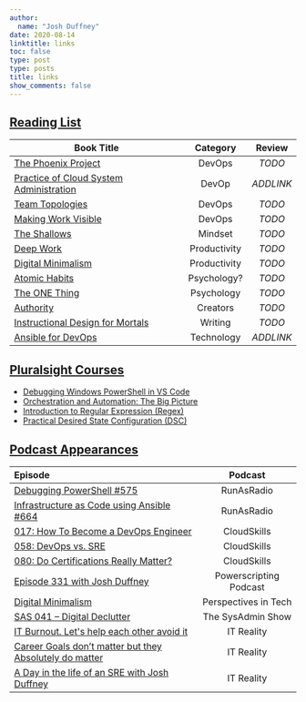 ```yaml
---
author:
  name: "Josh Duffney"
date: 2020-08-14
linktitle: links
toc: false
type: post
type: posts
title: links
show_comments: false
---
```


## [Reading List](#reading-list)

|Book Title |Category|Review|
|---|:---:|:--:|
|[The Phoenix Project](https://www.amazon.com/Phoenix-Project-DevOps-Helping-Business/dp/0988262592)|DevOps|_TODO_|
|[Practice of Cloud System Administration](https://www.amazon.com/Practice-Cloud-System-Administ%20ration-Practices/dp/032194318X)|DevOp|_ADDLINK_|
|[Team Topologies](https://www.amazon.com/Team-Topologies-Organizing-Business-Technology/dp/1942788819)|DevOps|_TODO_|
|[Making Work Visible](https://www.amazon.com/Making-Work-Visible-Exposing-Optimize/dp/1942788150)|DevOps|_TODO_|
|[The Shallows](https://www.amazon.com/dp/0393357821/ref=cm_sw_em_r_mt_dp_U_zXWeFbVSVGWB9)|Mindset|_TODO_|
|[Deep Work](https://www.amazon.com/Deep-Work-Focused-Success-Distracted/dp/1455586692)|Productivity|_TODO_|
|[Digital Minimalism](https://www.amazon.com/Digital-Minimalism-Choosing-Focused-Noisy/dp/0525536515)|Productivity|_TODO_|
|[Atomic Habits](https://www.amazon.com/Atomic-Habits-Proven-Build-Break/dp/0735211299)|Psychology?|_TODO_|
|[The ONE Thing](https://www.amazon.com/ONE-Thing-Surprisingly-Extraordinary-Results/dp/1885167776)|Psychology|_TODO_|
|[Authority](https://nathanbarry.com/authority/)|Creators|_TODO_|
|[Instructional Design for Mortals](https://www.amazon.com/Instructional-Design-Mortals-Creating-Learning/dp/1983165867)|Writing|_TODO_|
|[Ansible for DevOps](https://leanpub.com/ansible-for-devops)|Technology|_ADDLINK_|

## [Pluralsight Courses](#pluralsight-courses)

* [Debugging Windows PowerShell in VS Code](https://www.pluralsight.com/courses/debugging-powershell-vs-code)
* [Orchestration and Automation: The Big Picture](https://www.pluralsight.com/courses/orchestration-automation-big-picture)
* [Introduction to Regular Expression (Regex)](https://www.pluralsight.com/courses/regular-expression-introduction)
* [Practical Desired State Configuration (DSC)](https://www.pluralsight.com/courses/practical-desired-state-configuration)

## [Podcast Appearances](#podcast-apperances)

|Episode|Podcast|
|:---|:---:|
|[Debugging PowerShell #575](http://runasradio.com/Shows/Show/575)|RunAsRadio|
|[Infrastructure as Code using Ansible #664](http://runasradio.com/Shows/Show/664)|RunAsRadio|
|[017: How To Become a DevOps Engineer](https://cloudskills.fm/017)|CloudSkills|
|[058: DevOps vs. SRE](https://cloudskills.fm/058)|CloudSkills|
|[080: Do Certifications Really Matter?](https://cloudskills.fm/080)|CloudSkills|
|[Episode 331 with Josh Duffney](https://powershell.org/2020/02/episode-331-powerscripting-podcast-josh-duffney/)|Powerscripting Podcast|
|[Digital Minimalism](https://donjones.com/2020/07/21/listen-digital-minimalism/)|Perspectives in Tech|
|[SAS 041 – Digital Declutter](https://sysadminshow.com/sas041/)|The SysAdmin Show|
|[IT Burnout. Let's help each other avoid it](https://itr-it-reality.zencast.website/episodes/29)|IT Reality|
|[Career Goals don’t matter but they Absolutely do matter](https://itr-it-reality.zencast.website/episodes/28)|IT Reality|
|[A Day in the life of an SRE with Josh Duffney](https://itr-it-reality.zencast.website/episodes/23)|IT Reality|